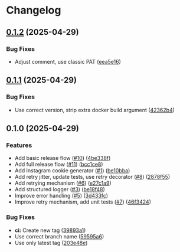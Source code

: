 # Changelog

## [0.1.2](https://github.com/vovinacci/instagram-cookie-generator/compare/v0.1.1...v0.1.2) (2025-04-29)


### Bug Fixes

* Adjust comment, use classic PAT ([eea5e16](https://github.com/vovinacci/instagram-cookie-generator/commit/eea5e16ed5e9c33e04fbcf1cd319dc9b593be410))

## [0.1.1](https://github.com/vovinacci/instagram-cookie-generator/compare/v0.1.0...v0.1.1) (2025-04-29)


### Bug Fixes

* Use correct version, strip extra docker build argument ([42362b4](https://github.com/vovinacci/instagram-cookie-generator/commit/42362b4b4f132c368d583de7e81ed82c302af132))

## 0.1.0 (2025-04-29)


### Features

* Add basic release flow ([#10](https://github.com/vovinacci/instagram-cookie-generator/issues/10)) ([4be338f](https://github.com/vovinacci/instagram-cookie-generator/commit/4be338f3393e6316c5ac4de8c62de8a0ad64fbbf))
* Add full release flow ([#11](https://github.com/vovinacci/instagram-cookie-generator/issues/11)) ([bcc1ce8](https://github.com/vovinacci/instagram-cookie-generator/commit/bcc1ce82961b46e231b0185cb563611fae74700b))
* Add Instagram cookie generator ([#1](https://github.com/vovinacci/instagram-cookie-generator/issues/1)) ([be10bba](https://github.com/vovinacci/instagram-cookie-generator/commit/be10bbaedfec15e395601583b55b015bc2b60e2a))
* Add retry jitter, update tests, use retry decorator ([#8](https://github.com/vovinacci/instagram-cookie-generator/issues/8)) ([2878f55](https://github.com/vovinacci/instagram-cookie-generator/commit/2878f559ab39a9a50c67fab2c9f9ae5ff0c814f4))
* Add retrying mechanism ([#6](https://github.com/vovinacci/instagram-cookie-generator/issues/6)) ([e27c1a9](https://github.com/vovinacci/instagram-cookie-generator/commit/e27c1a9f796a72c5d31c32c5f5012280d3d2540a))
* Add structured logger ([#3](https://github.com/vovinacci/instagram-cookie-generator/issues/3)) ([be18f48](https://github.com/vovinacci/instagram-cookie-generator/commit/be18f48040f5401ee2cf87075f877c3505baf09f))
* Improve error handling ([#5](https://github.com/vovinacci/instagram-cookie-generator/issues/5)) ([3d433fc](https://github.com/vovinacci/instagram-cookie-generator/commit/3d433fc7642d7c3e994900d3f049d8febfbd539e))
* Improve retry mechanism, add unit tests ([#7](https://github.com/vovinacci/instagram-cookie-generator/issues/7)) ([46f3424](https://github.com/vovinacci/instagram-cookie-generator/commit/46f34246d8b8b023c7d9923e72c354668d375108))


### Bug Fixes

* **ci:** Create new tag ([39893a1](https://github.com/vovinacci/instagram-cookie-generator/commit/39893a1a91e64dd3074fdbfeb1ed759b56d40d81))
* Use correct branch name ([59595a6](https://github.com/vovinacci/instagram-cookie-generator/commit/59595a679d8f95e27633f9cd1073bb31241ee538))
* Use only latest tag ([203e48e](https://github.com/vovinacci/instagram-cookie-generator/commit/203e48e230219552683536b469ac98694a94732d))
